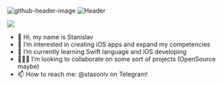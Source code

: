 ![github-header-image](https://user-images.githubusercontent.com/98527464/221819753-751159b7-9497-432d-b837-6e29310f438b.png)
![Header](./your-header-image-name.png)

![](https://komarev.com/ghpvc/?username=StasonLV&style=for-the-badge)

- 👋 Hi, my name is Stanislav
- 👀 I’m interested in creating iOS apps and expand my competencies
- 🌱 I’m currently learning Swift language and iOS developing
- 🧑🏻‍💻 I’m looking to collaborate on some sort of projects (OpenSource maybe)
- 📫 How to reach me: @stasonlv on Telegram!

<!---
StasonLV/StasonLV is a ✨ special ✨ repository because its `README.md` (this file) appears on your GitHub profile.
You can click the Preview link to take a look at your changes.
--->
